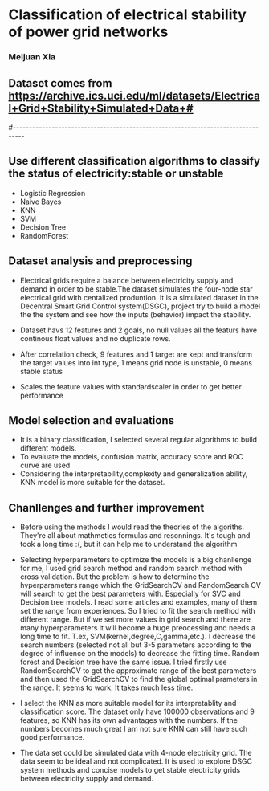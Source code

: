 # Classification of electrical stability of power grid networks
 ### Meijuan Xia
## Dataset comes from https://archive.ics.uci.edu/ml/datasets/Electrical+Grid+Stability+Simulated+Data+#
#---------------------------------------------------------------------------------

## Use different classification algorithms to classify the status of electricity:stable or unstable
  - Logistic Regression
  - Naive Bayes
  - KNN
  - SVM
  - Decision Tree
  - RandomForest

## Dataset analysis and preprocessing

- Electrical grids require a balance between electricity supply and demand in order to be stable.The dataset simulates the four-node star electrical grid with centalized produntion. It is a simulated dataset in the Decentral Smart Grid Control system(DSGC), project try to build a model the the system and see how the inputs (behavior) impact the stability.

- Dataset havs 12 features and 2 goals, no null values all the featurs have continous float values and no duplicate rows.

- After correlation check, 9 features and 1 target are kept and transform the target values into int type, 1 means grid node is unstable, 0 means stable status

- Scales the feature values with standardscaler in order to get better performance

## Model selection and evaluations

- It is a binary classification, I selected several regular algorithms to build different models.
- To evaluate the models, confusion matrix, accuracy score and ROC curve are used
- Considering the interpretability,complexity and generalization ability, KNN model is more suitable for the dataset.

## Chanllenges and further improvement

- Before using the methods I would read the theories of the algoriths. They're all about mathmetics formulas and resonnings. It's tough and took a long time :(, but it can help me to understand the algorithm

- Selecting hyperparameters to optimize the models is a big chanllenge for me, I used grid search method and random search method with cross validation. But the problem is how to determine the hyperparameters range which the GridSearchCV and RandomSearch CV will search to get the best parameters with. Especially for SVC and Decision tree models. I read some articles and examples, many of them set the range from experiences. So I tried to fit the search method with different range. But if we set more values in grid search and there are many hyperparameters it will become a huge preocessing and needs a long time to fit. T.ex, SVM(kernel,degree,C,gamma,etc.). I decrease the search numbers (selected not all but 3-5 parameters according to the degree of influence on the models) to decrease the fitting time. Random forest and Decision tree have the same issue. I tried firstly use RandomSearchCV to get the approximate range of the best parameters and then used the GridSearchCV to find the global optimal prameters in the range. It seems to work. It takes much less time.

- I select the KNN as more suitable model for its interpretablity and classification score. The dataset only have 100000 observations and 9 features, so KNN has its own advantages with the numbers. If the numbers becomes much great I am not sure KNN can still have such good performance.

- The data set could be simulated data with 4-node electricity grid. The data seem to be ideal and not complicated. It is used to explore DSGC system methods and concise models to get stable electricity grids between electricity supply and demand.



